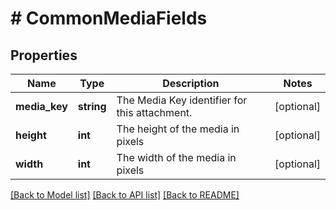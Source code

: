 # # CommonMediaFields

## Properties

Name | Type | Description | Notes
------------ | ------------- | ------------- | -------------
**media_key** | **string** | The Media Key identifier for this attachment. | [optional]
**height** | **int** | The height of the media in pixels | [optional]
**width** | **int** | The width of the media in pixels | [optional]

[[Back to Model list]](../../README.md#models) [[Back to API list]](../../README.md#endpoints) [[Back to README]](../../README.md)
